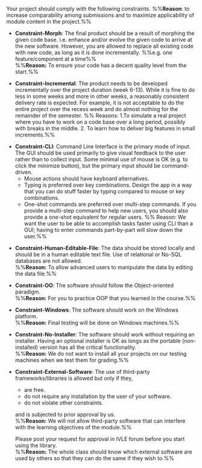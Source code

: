 Your project should comply with the following constraints.
%%**Reason**: to increase comparability among submissions and to maximize applicability of module content in the project.%%

* **Constraint-Morph**: The final product should be a result of morphing the given code base. i.e. enhance and/or evolve the given code to arrive at the new software. However, you are allowed to replace all existing code with new code, as long as it is done incrementally. %%e.g. one feature/component at a time%%<br/>
  %%**Reason:** To ensure your code has a decent quality level from the start.%%
  
* **Constraint-Incremental**: The product needs to be developed incrementally over the project duration (week 6-13). While it is fine to do less in some weeks and more in other weeks, a reasonably consistent delivery rate is expected. For example, it is not acceptable to do the entire project over the recess week and do almost nothing for the remainder of the semester. %%&nbsp;Reasons: 1.To simulate a real project where you have to work on a code base over a long period, possibly with breaks in the middle. 2. To learn how to deliver big features in small increments.%%

<span id="constraint-cli">

* **Constraint-CLI**: Command Line Interface is the primary mode of input. The GUI should be used primarily to give visual feedback to the user rather than to collect input. Some minimal use of mouse is OK (e.g. to click the minimize button), but the primary input should be command-driven. 
  * Mouse actions should have keyboard alternatives. 
  * Typing is preferred over key combinations. Design the app in a way that you can do stuff faster by typing compared to mouse or key combinations.
  * <tooltip content="typing the full command and hitting ENTER will complete the task">One-shot commands</tooltip> are preferred over <tooltip content="prompting the user to input one parameter at a time">multi-step commands</tooltip>. If you provide a multi-step command to help new users, you should also provide a one-shot equivalent for regular users. %%&nbsp;Reason: We want the user to be able to accomplish tasks faster using CLI than a GUI; having to enter commands part-by-part will slow down the user.%%

</span>

* **Constraint-Human-Editable-File**: The data should be stored locally and should be in a human editable text file. Use of relational or No-SQL databases are not allowed.<br/> 
  %%**Reason:** To allow advanced users to manipulate the data by editing the data file.%%

* **Constraint-OO**: The software should follow the Object-oriented paradigm.<br/> 
  %%**Reason:** For you to practice OOP that you learned in the course.%%

* **Constraint-Windows**: The software should work on the Windows platform.<br/>
  %%**Reason:** Final testing will be done on Windows machines.%%

* **Constraint-No-Installer**: The software should work without requiring an installer. Having an optional installer is OK as longs as the portable (non-installed) version has all the critical functionality.  
  %%**Reason:** We do not want to install all your projects on our testing machines when we test them for grading.%%

* **Constraint-External-Software**: The use of third-party frameworks/libraries is allowed but only if they,
    *   are free.
    *   do not require any installation by the user of your software.
    *   do not violate other constraints.

  and is subjected to prior approval by us.<br> 
  %%**Reason:** We will not allow third-party software that can interfere with the learning objectives of the module.%%

  Please post your request for approval in IVLE forum before you start using the library.<br/>
  %%**Reason:** The whole class should know which external software are used by others so that they can do the same if they wish to.%%

